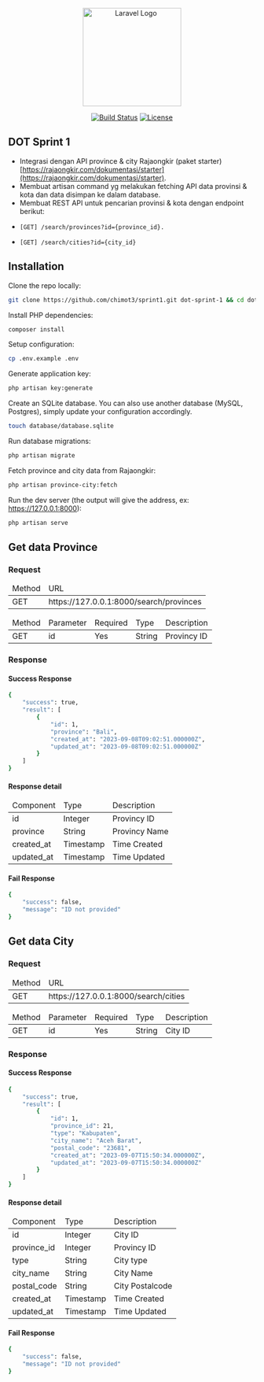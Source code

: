 <p align="center"><a href="https://www.dot.co.id/" target="_blank"><img src="https://blogger.googleusercontent.com/img/b/R29vZ2xl/AVvXsEikw-f56L6-Ce0DtBECOLgxtdqhky0s-j9GFr71yow-8f-Q_rZDy1K26ibwcwo4OoZ2b58NZcODu1a469z8JQH_iyDNtWKoKRLe9RPw7D-h2R9YOCwfzkoUA_ungtwnqaWuWfmXKJ9haUTcueFakqH_AgE96va6MQg1VU9SIfTKhZf8JJLG3vasDyUJ/w680/icon-dot.png" width="200" alt="Laravel Logo"></a></p>

<p align="center">
<a href="https://github.com/laravel/framework/actions"><img src="https://github.com/laravel/framework/workflows/tests/badge.svg" alt="Build Status"></a>
<a href="https://packagist.org/packages/laravel/framework"><img src="https://img.shields.io/packagist/l/laravel/framework" alt="License"></a>
</p>

## DOT Sprint 1

- Integrasi dengan API province & city Rajaongkir (paket starter) [https://rajaongkir.com/dokumentasi/starter](https://rajaongkir.com/dokumentasi/starter).
- Membuat artisan command​ yg melakukan fetching API data provinsi & kota dan data disimpan ke dalam database.
- Membuat REST API untuk pencarian provinsi & kota dengan endpoint berikut:
-     [GET] /search/provinces?id={province_id}.
-     [GET] /search/cities?id={city_id}



## Installation

Clone the repo locally:

```sh
git clone https://github.com/chimot3/sprint1.git dot-sprint-1 && cd dot-sprint-1
```

Install PHP dependencies:

```sh
composer install
```

Setup configuration:

```sh
cp .env.example .env
```

Generate application key:

```sh
php artisan key:generate
```

Create an SQLite database. You can also use another database (MySQL, Postgres), simply update your configuration accordingly.

```sh
touch database/database.sqlite
```

Run database migrations:

```sh
php artisan migrate
```

Fetch province and city data from Rajaongkir:

```sh
php artisan province-city:fetch
```

Run the dev server (the output will give the address, ex: https://127.0.0.1:8000):

```sh
php artisan serve
```


## Get data Province

### Request
<section id="province-request">
                <div class="tab-content">
                    <div class="tab-pane fade active in" id="province-request-url">
                        <table class="table table-bordered table-striped">
                            <thead>
                                <tr>
                                    <td>Method</td>
                                    <td>URL</td>
                                </tr>
                            </thead>
                            <tbody>
                                <tr>
                                    <td>GET</td>
                                    <td>https://127.0.0.1:8000/search/provinces</td>
                                </tr>
                            </tbody>
                        </table>
                    </div>
                    <div class="tab-pane fade" id="province-request-parameter">
                        <table class="table table-bordered table-striped">
                            <thead>
                                <tr>
                                    <td>Method</td>
                                    <td>Parameter</td>
                                    <td>Required</td>
                                    <td>Type</td>
                                    <td>Description</td>
                                </tr>
                            </thead>
                            <tbody>
                                <tr>
                                    <td>GET</td>
                                    <td>id</td>
                                    <td>Yes</td>
                                    <td>String</td>
                                    <td>Provincy ID</td>
                                </tr>
                            </tbody>
                        </table>
                    </div>
            </section>

### Response

#### Success Response
```sh
{
    "success": true,
    "result": [
        {
            "id": 1,
            "province": "Bali",
            "created_at": "2023-09-08T09:02:51.000000Z",
            "updated_at": "2023-09-08T09:02:51.000000Z"
        }
    ]
}
```

#### Response detail
<table class="table table-bordered table-striped">
                            <thead>
                                <tr>
                                    <td>Component</td>
                                    <td>Type</td>
                                    <td>Description</td>
                                </tr>
                            </thead>
                            <tbody>
                                <tr>
                                    <td>id</td>
                                    <td>Integer</td>
                                    <td>Provincy ID</td>
                                </tr>
                                <tr>
                                    <td>province</td>
                                    <td>String</td>
                                    <td>Provincy Name</td>
                                </tr>
                                <tr>
                                    <td>created_at</td>
                                    <td>Timestamp</td>
                                    <td>Time Created</td>
                                </tr>
                                <tr>
                                    <td>updated_at</td>
                                    <td>Timestamp</td>
                                    <td>Time Updated</td>
                                </tr>
                            </tbody>
                        </table>


#### Fail Response
```sh
{
    "success": false,
    "message": "ID not provided"
}
```


## Get data City

### Request
<section id="province-request">
                <div class="tab-content">
                    <div class="tab-pane fade active in" id="province-request-url">
                        <table class="table table-bordered table-striped">
                            <thead>
                                <tr>
                                    <td>Method</td>
                                    <td>URL</td>
                                </tr>
                            </thead>
                            <tbody>
                                <tr>
                                    <td>GET</td>
                                    <td>https://127.0.0.1:8000/search/cities</td>
                                </tr>
                            </tbody>
                        </table>
                    </div>
                    <div class="tab-pane fade" id="province-request-parameter">
                        <table class="table table-bordered table-striped">
                            <thead>
                                <tr>
                                    <td>Method</td>
                                    <td>Parameter</td>
                                    <td>Required</td>
                                    <td>Type</td>
                                    <td>Description</td>
                                </tr>
                            </thead>
                            <tbody>
                                <tr>
                                    <td>GET</td>
                                    <td>id</td>
                                    <td>Yes</td>
                                    <td>String</td>
                                    <td>City ID</td>
                                </tr>
                            </tbody>
                        </table>
                    </div>
            </section>

### Response

#### Success Response
```sh
{
    "success": true,
    "result": [
        {
            "id": 1,
            "province_id": 21,
            "type": "Kabupaten",
            "city_name": "Aceh Barat",
            "postal_code": "23681",
            "created_at": "2023-09-07T15:50:34.000000Z",
            "updated_at": "2023-09-07T15:50:34.000000Z"
        }
    ]
}
```

#### Response detail
<table class="table table-bordered table-striped">
                            <thead>
                                <tr>
                                    <td>Component</td>
                                    <td>Type</td>
                                    <td>Description</td>
                                </tr>
                            </thead>
                            <tbody>
                                <tr>
                                    <td>id</td>
                                    <td>Integer</td>
                                    <td>City ID</td>
                                </tr>
                                <tr>
                                    <td>province_id</td>
                                    <td>Integer</td>
                                    <td>Provincy ID</td>
                                </tr>
                                <tr>
                                    <td>type</td>
                                    <td>String</td>
                                    <td>City type</td>
                                </tr>
                                <tr>
                                    <td>city_name</td>
                                    <td>String</td>
                                    <td>City Name</td>
                                </tr>
                                <tr>
                                    <td>postal_code</td>
                                    <td>String</td>
                                    <td>City Postalcode</td>
                                </tr>
                                <tr>
                                    <td>created_at</td>
                                    <td>Timestamp</td>
                                    <td>Time Created</td>
                                </tr>
                                <tr>
                                    <td>updated_at</td>
                                    <td>Timestamp</td>
                                    <td>Time Updated</td>
                                </tr>
                            </tbody>
                        </table>


#### Fail Response
```sh
{
    "success": false,
    "message": "ID not provided"
}
```

